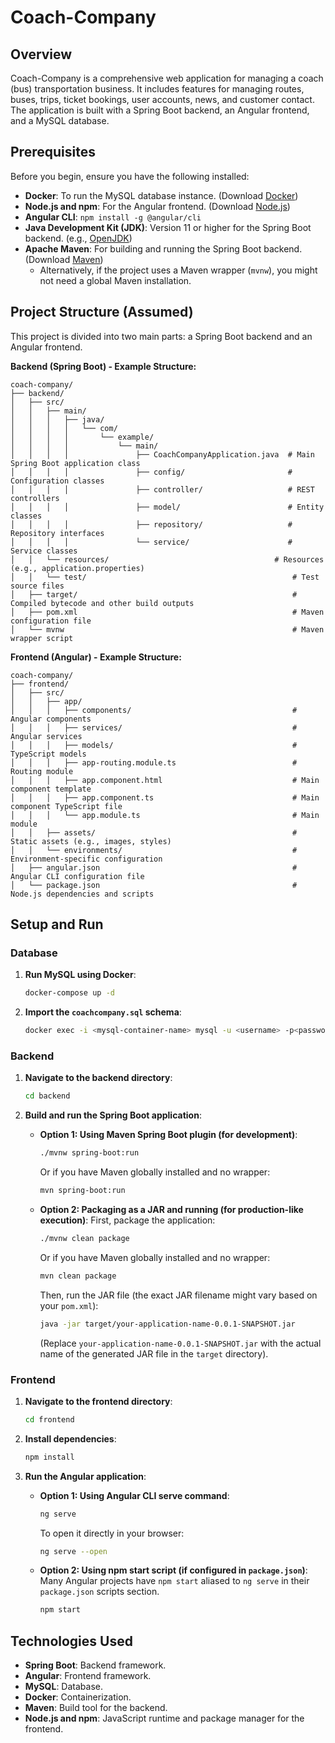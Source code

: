 # Coach-Company

## Overview

Coach-Company is a comprehensive web application for managing a coach (bus) transportation business. It includes features for managing routes, buses, trips, ticket bookings, user accounts, news, and customer contact. The application is built with a Spring Boot backend, an Angular frontend, and a MySQL database.

## Prerequisites

Before you begin, ensure you have the following installed:

*   **Docker**: To run the MySQL database instance. (Download [Docker](https://www.docker.com/products/docker-desktop/))
*   **Node.js and npm**: For the Angular frontend. (Download [Node.js](https://nodejs.org/))
*   **Angular CLI**: `npm install -g @angular/cli`
*   **Java Development Kit (JDK)**: Version 11 or higher for the Spring Boot backend. (e.g., [OpenJDK](https://adoptium.net/))
*   **Apache Maven**: For building and running the Spring Boot backend. (Download [Maven](https://maven.apache.org/download.cgi))
    *   Alternatively, if the project uses a Maven wrapper (`mvnw`), you might not need a global Maven installation.

## Project Structure (Assumed)

This project is divided into two main parts: a Spring Boot backend and an Angular frontend.

**Backend (Spring Boot) - Example Structure:**
```
coach-company/
├── backend/
│   ├── src/
│   │   ├── main/
│   │   │   ├── java/
│   │   │   │   └── com/
│   │   │   │       └── example/
│   │   │   │           └── main/
│   │   │   │               ├── CoachCompanyApplication.java  # Main Spring Boot application class
│   │   │   │               ├── config/                       # Configuration classes
│   │   │   │               ├── controller/                   # REST controllers
│   │   │   │               ├── model/                        # Entity classes
│   │   │   │               ├── repository/                   # Repository interfaces
│   │   │   │               └── service/                      # Service classes
│   │   └── resources/                                     # Resources (e.g., application.properties)
│   │   └── test/                                              # Test source files
│   ├── target/                                                # Compiled bytecode and other build outputs
│   ├── pom.xml                                                # Maven configuration file
│   └── mvnw                                                   # Maven wrapper script
```

**Frontend (Angular) - Example Structure:**
```
coach-company/
├── frontend/
│   ├── src/
│   │   ├── app/
│   │   │   ├── components/                                    # Angular components
│   │   │   ├── services/                                      # Angular services
│   │   │   ├── models/                                        # TypeScript models
│   │   │   ├── app-routing.module.ts                          # Routing module
│   │   │   ├── app.component.html                             # Main component template
│   │   │   ├── app.component.ts                               # Main component TypeScript file
│   │   │   └── app.module.ts                                  # Main module
│   │   ├── assets/                                            # Static assets (e.g., images, styles)
│   │   └── environments/                                      # Environment-specific configuration
│   ├── angular.json                                           # Angular CLI configuration file
│   └── package.json                                           # Node.js dependencies and scripts
```

## Setup and Run

### Database

1.  **Run MySQL using Docker**:
    ```sh
    docker-compose up -d
    ```

2.  **Import the `coachcompany.sql` schema**:
    ```sh
    docker exec -i <mysql-container-name> mysql -u <username> -p<password> < database < coachcompany.sql
    ```

### Backend

1.  **Navigate to the backend directory**:
    ```sh
    cd backend
    ```

2.  **Build and run the Spring Boot application**:

    *   **Option 1: Using Maven Spring Boot plugin (for development)**:
        ```sh
        ./mvnw spring-boot:run
        ```
        Or if you have Maven globally installed and no wrapper:
        ```sh
        mvn spring-boot:run
        ```

    *   **Option 2: Packaging as a JAR and running (for production-like execution)**:
        First, package the application:
        ```sh
        ./mvnw clean package
        ```
        Or if you have Maven globally installed and no wrapper:
        ```sh
        mvn clean package
        ```
        Then, run the JAR file (the exact JAR filename might vary based on your `pom.xml`):
        ```sh
        java -jar target/your-application-name-0.0.1-SNAPSHOT.jar
        ```
        (Replace `your-application-name-0.0.1-SNAPSHOT.jar` with the actual name of the generated JAR file in the `target` directory).

### Frontend

1.  **Navigate to the frontend directory**:
    ```sh
    cd frontend
    ```

2.  **Install dependencies**:
    ```sh
    npm install
    ```

3.  **Run the Angular application**:

    *   **Option 1: Using Angular CLI serve command**:
        ```sh
        ng serve
        ```
        To open it directly in your browser:
        ```sh
        ng serve --open
        ```

    *   **Option 2: Using npm start script (if configured in `package.json`)**:
        Many Angular projects have `npm start` aliased to `ng serve` in their `package.json` scripts section.
        ```sh
        npm start
        ```

## Technologies Used

*   **Spring Boot**: Backend framework.
*   **Angular**: Frontend framework.
*   **MySQL**: Database.
*   **Docker**: Containerization.
*   **Maven**: Build tool for the backend.
*   **Node.js and npm**: JavaScript runtime and package manager for the frontend.
